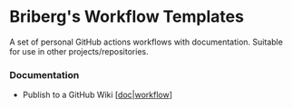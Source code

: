 # Briberg's Workflow Templates
A set of personal GitHub actions workflows with documentation.
Suitable for use in other projects/repositories.

### Documentation

- Publish to a GitHub Wiki \[[doc](https://github.com/brisberg/workflow-templates/workflows/publish-wiki.md)|[workflow](https://github.com/brisberg/workflow-templates/workflows/publish-wiki.yml)]
